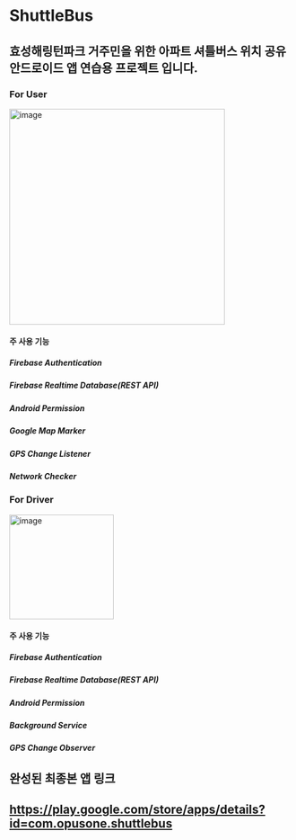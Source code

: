 # ShuttleBus

## 효성해링턴파크 거주민을 위한 아파트 셔틀버스 위치 공유 안드로이드 앱 연습용 프로젝트 입니다.

### For User

<img width="384" alt="image" src="https://user-images.githubusercontent.com/70501917/158760957-f6d9a4a6-b8cc-46c8-b5d4-7a5c346320be.png">

#### 주 사용 기능
##### Firebase Authentication
##### Firebase Realtime Database(REST API)
##### Android Permission
##### Google Map Marker
##### GPS Change Listener
##### Network Checker

### For Driver

<img width="186" alt="image" src="https://user-images.githubusercontent.com/70501917/167072409-4eac671c-fed7-45c1-a0f2-2376c40fe0a8.png">

#### 주 사용 기능
##### Firebase Authentication
##### Firebase Realtime Database(REST API)
##### Android Permission
##### Background Service
##### GPS Change Observer

## 완성된 최종본 앱 링크
## https://play.google.com/store/apps/details?id=com.opusone.shuttlebus
